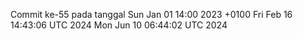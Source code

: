 Commit ke-55 pada tanggal Sun Jan 01 14:00 2023 +0100
Fri Feb 16 14:43:06 UTC 2024
Mon Jun 10 06:44:02 UTC 2024
